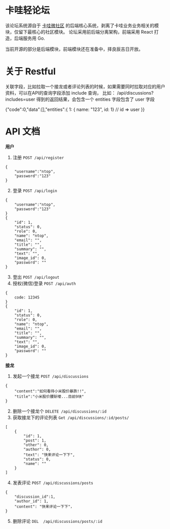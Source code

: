# 卡哇轻论坛

该论坛系统源自于 [卡哇微社区](https://kawaapp.com) 的后端核心系统，剥离了卡哇业务业务相关的模块，仅留下最核心的社区模块。
论坛采用前后端分离架构，前端采用 React 打造，后端服务用 Go.

当前开源的部分是后端模块，前端模块还在准备中，择良辰吉日开放。


# 关于 Restful
关联字段，比如拉取一个接龙或者评论列表的时候，如果需要同时拉取对应的用户资料，可以在API的查询字段添加 include 查询，
比如： /api/discussions?includes=user
得到的返回结果，会包含一个 entities 字段包含了 user 字段

{"code":0,"data":[],"entities":{
    1: { name: "123", id: 1} // id => user
}}

# API 文档

**用户**

1. 注册 `POST /api/register`

```
{
	"username":"ntop",
	"password":"123"
}
```

2. 登录 `POST /api/login`
```
{
	"username":"ntop",
	"password":"123"
}
{
    "id": 1,
    "status": 0,
    "role": 0,
    "name": "ntop",
    "email": "",
    "title": "",
    "summary": "",
    "text": "",
    "image_id": 0,
    "password": ""
}
```
3. 登出 `POST /api/logout`
4. 授权(微信)登录 `POST /api/auth`
```
{
    code: 12345
}
{
    "id": 1,
    "status": 0,
    "role": 0,
    "name": "ntop",
    "email": "",
    "title": "",
    "summary": "",
    "text": "",
    "image_id": 0,
    "password": ""
}
```

**接龙**
1. 发起一个接龙 `POST /api/discussions`
```
{
	"content":"如何看待小米股价暴跌!!",
	"title":"小米股价腰斩喽...目前9块"
}
```
2. 删除一个接龙个 `DELETE /api/discussions/:id`
3. 获取接龙下的评论列表 `Get /api/discussions/:id/posts/`
```
[
    {
        "id": 1,
        "post": 1,
        "other": 0,
        "author": 0,
        "text": "快来评论一下下",
        "status": 0,
        "name": ""
    }
]
```
4. 发表评论 `POST /api/discussions/posts`
```
{
	"discussion_id":1,
	"author_id": 1,
	"content": "快来评论一下下"，
}
```
5. 删除评论 `DEL  /api/discussions/posts/:id`